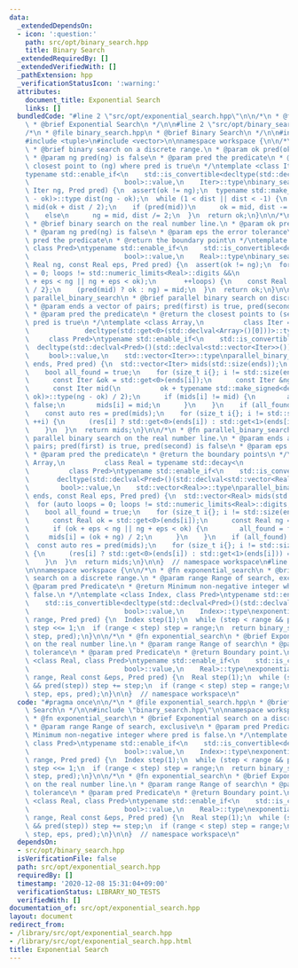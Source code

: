 ```yaml
---
data:
  _extendedDependsOn:
  - icon: ':question:'
    path: src/opt/binary_search.hpp
    title: Binary Search
  _extendedRequiredBy: []
  _extendedVerifiedWith: []
  _pathExtension: hpp
  _verificationStatusIcon: ':warning:'
  attributes:
    document_title: Exponential Search
    links: []
  bundledCode: "#line 2 \"src/opt/exponential_search.hpp\"\n\n/*\n * @file exponential_search.hpp\n\
    \ * @brief Exponential Search\n */\n\n#line 2 \"src/opt/binary_search.hpp\"\n\n\
    /*\n * @file binary_search.hpp\n * @brief Binary Search\n */\n\n#include <cassert>\n\
    #include <tuple>\n#include <vector>\n\nnamespace workspace {\n\n/*\n * @fn binary_search\n\
    \ * @brief binary search on a discrete range.\n * @param ok pred(ok) is true\n\
    \ * @param ng pred(ng) is false\n * @param pred the predicate\n * @return the\
    \ closest point to (ng) where pred is true\n */\ntemplate <class Iter, class Pred>\n\
    typename std::enable_if<\n    std::is_convertible<decltype(std::declval<Pred>()(std::declval<Iter>())),\n\
    \                        bool>::value,\n    Iter>::type\nbinary_search(Iter ok,\
    \ Iter ng, Pred pred) {\n  assert(ok != ng);\n  typename std::make_signed<decltype(ng\
    \ - ok)>::type dist(ng - ok);\n  while (1 < dist || dist < -1) {\n    const Iter\
    \ mid(ok + dist / 2);\n    if (pred(mid))\n      ok = mid, dist -= dist / 2;\n\
    \    else\n      ng = mid, dist /= 2;\n  }\n  return ok;\n}\n\n/*\n * @fn binary_search\n\
    \ * @brief binary search on the real number line.\n * @param ok pred(ok) is true\n\
    \ * @param ng pred(ng) is false\n * @param eps the error tolerance\n * @param\
    \ pred the predicate\n * @return the boundary point\n */\ntemplate <class Real,\
    \ class Pred>\ntypename std::enable_if<\n    std::is_convertible<decltype(std::declval<Pred>()(std::declval<Real>())),\n\
    \                        bool>::value,\n    Real>::type\nbinary_search(Real ok,\
    \ Real ng, const Real eps, Pred pred) {\n  assert(ok != ng);\n  for (auto loops\
    \ = 0; loops != std::numeric_limits<Real>::digits &&\n                       (ok\
    \ + eps < ng || ng + eps < ok);\n       ++loops) {\n    const Real mid{(ok + ng)\
    \ / 2};\n    (pred(mid) ? ok : ng) = mid;\n  }\n  return ok;\n}\n\n/*\n * @fn\
    \ parallel_binary_search\n * @brief parallel binary search on discrete ranges.\n\
    \ * @param ends a vector of pairs; pred(first) is true, pred(second) is false\n\
    \ * @param pred the predicate\n * @return the closest points to (second) where\
    \ pred is true\n */\ntemplate <class Array,\n          class Iter = typename std::decay<\n\
    \              decltype(std::get<0>(std::declval<Array>()[0]))>::type,\n     \
    \     class Pred>\ntypename std::enable_if<\n    std::is_convertible<\n      \
    \  decltype(std::declval<Pred>()(std::declval<std::vector<Iter>>())[0]),\n   \
    \     bool>::value,\n    std::vector<Iter>>::type\nparallel_binary_search(Array\
    \ ends, Pred pred) {\n  std::vector<Iter> mids(std::size(ends));\n  for (;;) {\n\
    \    bool all_found = true;\n    for (size_t i{}; i != std::size(ends); ++i) {\n\
    \      const Iter &ok = std::get<0>(ends[i]);\n      const Iter &ng = std::get<1>(ends[i]);\n\
    \      const Iter mid(\n          ok + typename std::make_signed<decltype(ng -\
    \ ok)>::type(ng - ok) / 2);\n      if (mids[i] != mid) {\n        all_found =\
    \ false;\n        mids[i] = mid;\n      }\n    }\n    if (all_found) break;\n\
    \    const auto res = pred(mids);\n    for (size_t i{}; i != std::size(ends);\
    \ ++i) {\n      (res[i] ? std::get<0>(ends[i]) : std::get<1>(ends[i])) = mids[i];\n\
    \    }\n  }\n  return mids;\n}\n\n/*\n * @fn parallel_binary_search\n * @brief\
    \ parallel binary search on the real number line.\n * @param ends a vector of\
    \ pairs; pred(first) is true, pred(second) is false\n * @param eps the error tolerance\n\
    \ * @param pred the predicate\n * @return the boundary points\n */\ntemplate <class\
    \ Array,\n          class Real = typename std::decay<\n              decltype(std::get<0>(std::declval<Array>()[0]))>::type,\n\
    \          class Pred>\ntypename std::enable_if<\n    std::is_convertible<\n \
    \       decltype(std::declval<Pred>()(std::declval<std::vector<Real>>())[0]),\n\
    \        bool>::value,\n    std::vector<Real>>::type\nparallel_binary_search(Array\
    \ ends, const Real eps, Pred pred) {\n  std::vector<Real> mids(std::size(ends));\n\
    \  for (auto loops = 0; loops != std::numeric_limits<Real>::digits; ++loops) {\n\
    \    bool all_found = true;\n    for (size_t i{}; i != std::size(ends); ++i) {\n\
    \      const Real ok = std::get<0>(ends[i]);\n      const Real ng = std::get<1>(ends[i]);\n\
    \      if (ok + eps < ng || ng + eps < ok) {\n        all_found = false;\n   \
    \     mids[i] = (ok + ng) / 2;\n      }\n    }\n    if (all_found) break;\n  \
    \  const auto res = pred(mids);\n    for (size_t i{}; i != std::size(ends); ++i)\
    \ {\n      (res[i] ? std::get<0>(ends[i]) : std::get<1>(ends[i])) = mids[i];\n\
    \    }\n  }\n  return mids;\n}\n\n}  // namespace workspace\n#line 9 \"src/opt/exponential_search.hpp\"\
    \n\nnamespace workspace {\n\n/*\n * @fn exponential_search\n * @brief Exponential\
    \ search on a discrete range.\n * @param range Range of search, exclusive\n *\
    \ @param pred Predicate\n * @return Minimum non-negative integer where pred is\
    \ false.\n */\ntemplate <class Index, class Pred>\ntypename std::enable_if<\n\
    \    std::is_convertible<decltype(std::declval<Pred>()(std::declval<Index>())),\n\
    \                        bool>::value,\n    Index>::type\nexponential_search(Index\
    \ range, Pred pred) {\n  Index step(1);\n  while (step < range && pred(step))\
    \ step <<= 1;\n  if (range < step) step = range;\n  return binary_search(Index(0),\
    \ step, pred);\n}\n\n/*\n * @fn exponential_search\n * @brief Exponential search\
    \ on the real number line.\n * @param range Range of search\n * @param eps Error\
    \ tolerance\n * @param pred Predicate\n * @return Boundary point.\n */\ntemplate\
    \ <class Real, class Pred>\ntypename std::enable_if<\n    std::is_convertible<decltype(std::declval<Pred>()(std::declval<Real>())),\n\
    \                        bool>::value,\n    Real>::type\nexponential_search(Real\
    \ range, Real const &eps, Pred pred) {\n  Real step(1);\n  while (step < range\
    \ && pred(step)) step += step;\n  if (range < step) step = range;\n  return binary_search(Real(0),\
    \ step, eps, pred);\n}\n\n}  // namespace workspace\n"
  code: "#pragma once\n\n/*\n * @file exponential_search.hpp\n * @brief Exponential\
    \ Search\n */\n\n#include \"binary_search.hpp\"\n\nnamespace workspace {\n\n/*\n\
    \ * @fn exponential_search\n * @brief Exponential search on a discrete range.\n\
    \ * @param range Range of search, exclusive\n * @param pred Predicate\n * @return\
    \ Minimum non-negative integer where pred is false.\n */\ntemplate <class Index,\
    \ class Pred>\ntypename std::enable_if<\n    std::is_convertible<decltype(std::declval<Pred>()(std::declval<Index>())),\n\
    \                        bool>::value,\n    Index>::type\nexponential_search(Index\
    \ range, Pred pred) {\n  Index step(1);\n  while (step < range && pred(step))\
    \ step <<= 1;\n  if (range < step) step = range;\n  return binary_search(Index(0),\
    \ step, pred);\n}\n\n/*\n * @fn exponential_search\n * @brief Exponential search\
    \ on the real number line.\n * @param range Range of search\n * @param eps Error\
    \ tolerance\n * @param pred Predicate\n * @return Boundary point.\n */\ntemplate\
    \ <class Real, class Pred>\ntypename std::enable_if<\n    std::is_convertible<decltype(std::declval<Pred>()(std::declval<Real>())),\n\
    \                        bool>::value,\n    Real>::type\nexponential_search(Real\
    \ range, Real const &eps, Pred pred) {\n  Real step(1);\n  while (step < range\
    \ && pred(step)) step += step;\n  if (range < step) step = range;\n  return binary_search(Real(0),\
    \ step, eps, pred);\n}\n\n}  // namespace workspace\n"
  dependsOn:
  - src/opt/binary_search.hpp
  isVerificationFile: false
  path: src/opt/exponential_search.hpp
  requiredBy: []
  timestamp: '2020-12-08 15:31:04+09:00'
  verificationStatus: LIBRARY_NO_TESTS
  verifiedWith: []
documentation_of: src/opt/exponential_search.hpp
layout: document
redirect_from:
- /library/src/opt/exponential_search.hpp
- /library/src/opt/exponential_search.hpp.html
title: Exponential Search
---
```


